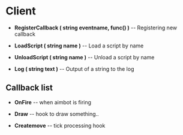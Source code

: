 # Client
* **RegisterCallback ( string eventname, func() )** -- Registering new callback

* **LoadScript ( string name )** -- Load a script by name

* **UnloadScript ( string name )** -- Unload a script by name

* **Log ( string text )** -- Output of a string to the log

## Callback list
* **OnFire** -- when aimbot is firing

* **Draw** -- hook to draw something..

* **Createmove** -- tick processing hook
